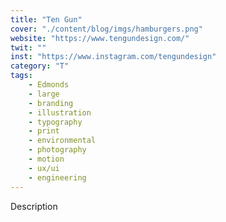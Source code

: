 ```yaml
---
title: "Ten Gun"
cover: "./content/blog/imgs/hamburgers.png"
website: "https://www.tengundesign.com/"
twit: ""
inst: "https://www.instagram.com/tengundesign"
category: "T"
tags:
    - Edmonds
    - large
    - branding
    - illustration
    - typography
    - print
    - environmental
    - photography
    - motion
    - ux/ui
    - engineering
---
```


Description
